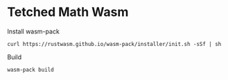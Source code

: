 # Tetched Math Wasm

Install wasm-pack

`curl https://rustwasm.github.io/wasm-pack/installer/init.sh -sSf | sh`


Build

`wasm-pack build `
